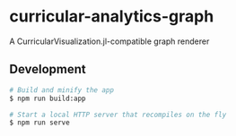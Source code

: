# curricular-analytics-graph

A CurricularVisualization.jl-compatible graph renderer

## Development

```sh
# Build and minify the app
$ npm run build:app

# Start a local HTTP server that recompiles on the fly
$ npm run serve
```
